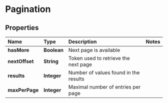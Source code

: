 # Pagination

## Properties

| Name | Type | Description | Notes |
| :--- | :--- | :--- | :--- |
| **hasMore** | **Boolean** | Next page is available |  |
| **nextOffset** | **String** | Token used to retrieve the next page |  |
| **results** | **Integer** | Number of values found in the results |  |
| **maxPerPage** | **Integer** | Maximal number of entries per page |  |

